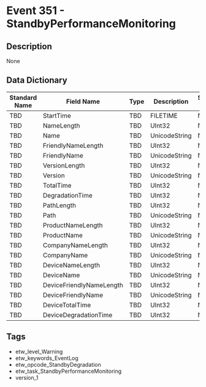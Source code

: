 # Event 351 - StandbyPerformanceMonitoring

## Description
None

## Data Dictionary
|Standard Name|Field Name|Type|Description|Sample Value|
|---|---|---|---|---|
|TBD|StartTime|TBD|FILETIME|None|None|
|TBD|NameLength|TBD|UInt32|None|None|
|TBD|Name|TBD|UnicodeString|None|None|
|TBD|FriendlyNameLength|TBD|UInt32|None|None|
|TBD|FriendlyName|TBD|UnicodeString|None|None|
|TBD|VersionLength|TBD|UInt32|None|None|
|TBD|Version|TBD|UnicodeString|None|None|
|TBD|TotalTime|TBD|UInt32|None|None|
|TBD|DegradationTime|TBD|UInt32|None|None|
|TBD|PathLength|TBD|UInt32|None|None|
|TBD|Path|TBD|UnicodeString|None|None|
|TBD|ProductNameLength|TBD|UInt32|None|None|
|TBD|ProductName|TBD|UnicodeString|None|None|
|TBD|CompanyNameLength|TBD|UInt32|None|None|
|TBD|CompanyName|TBD|UnicodeString|None|None|
|TBD|DeviceNameLength|TBD|UInt32|None|None|
|TBD|DeviceName|TBD|UnicodeString|None|None|
|TBD|DeviceFriendlyNameLength|TBD|UInt32|None|None|
|TBD|DeviceFriendlyName|TBD|UnicodeString|None|None|
|TBD|DeviceTotalTime|TBD|UInt32|None|None|
|TBD|DeviceDegradationTime|TBD|UInt32|None|None|

## Tags
* etw_level_Warning
* etw_keywords_EventLog
* etw_opcode_StandbyDegradation
* etw_task_StandbyPerformanceMonitoring
* version_1